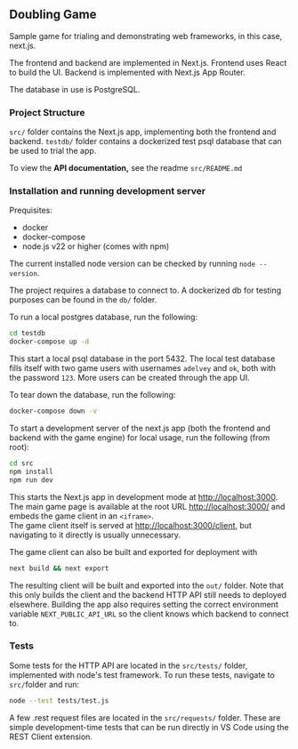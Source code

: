 ## Doubling Game

Sample game for trialing and demonstrating web frameworks, in this case, next.js.

The frontend and backend are implemented in Next.js. Frontend uses React to build the UI. Backend is implemented with Next.js App Router.

The database in use is PostgreSQL.

### Project Structure

`src/` folder contains the Next.js app, implementing both the frontend and backend.
`testdb/` folder contains a dockerized test psql database that can be used to trial the app.

To view the **API documentation,** see the readme `src/README.md`

### Installation and running development server

Prequisites:
- docker
- docker-compose
- node.js v22 or higher (comes with npm)

The current installed node version can be checked by running `node --version`.

The project requires a database to connect to. A dockerized db for testing purposes can be found in the `db/` folder.

To run a local postgres database, run the following:
```sh
cd testdb
docker-compose up -d
```
This start a local psql database in the port 5432. The local test database fills itself with two game users with usernames `adelvey` and `ok`, both with the password `123`. More users can be created through the app UI.

To tear down the database, run the following:
```sh
docker-compose down -v
```

To start a development server of the next.js app (both the frontend and backend with the game engine) for local usage, run the following (from root):
```sh
cd src
npm install
npm run dev
```
This starts the Next.js app in development mode at [http://localhost:3000](http://localhost:3000).  
The main game page is available at the root URL [http://localhost:3000/](http://localhost:3000/) and embeds the game client in an `<iframe>`.  
The game client itself is served at [http://localhost:3000/client](http://localhost:3000/client), but navigating to it directly is usually unnecessary.

The game client can also be built and exported for deployment with
```sh
next build && next export
```
The resulting client will be built and exported into the `out/` folder. Note that this only builds the client and the backend HTTP API still needs to deployed elsewhere. Building the app also requires setting the correct environment variable `NEXT_PUBLIC_API_URL` so the client knows which backend to connect to.

### Tests
Some tests for the HTTP API are located in the `src/tests/` folder, implemented with node's test framework.
To run these tests, navigate to `src/`folder and run:
```sh
node --test tests/test.js
```
A few .rest request files are located in the `src/requests/` folder. These are simple development-time tests that can be run directly in VS Code using the REST Client extension.